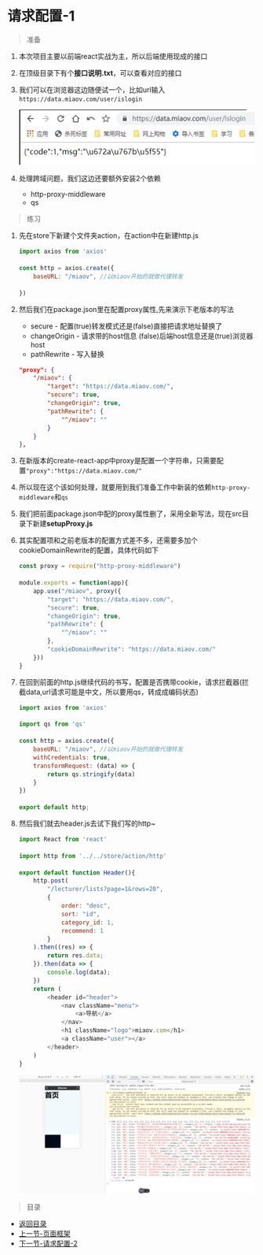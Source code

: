 # 请求配置-1

> 准备
1. 本次项目主要以前端react实战为主，所以后端使用现成的接口
2. 在顶级目录下有个**接口说明.txt**，可以查看对应的接口
3. 我们可以在浏览器这边随便试一个，比如url输入`https://data.miaov.com/user/islogin`

    ![](./images/试试接口.jpg)

4. 处理跨域问题，我们这边还要额外安装2个依赖
    * http-proxy-middleware
    * qs    

> 练习
1. 先在store下新建个文件夹action，在action中在新建http.js
    ```js
    import axios from 'axios'

    const http = axios.create({
        baseURL: "/miaov", //以miaov开始的就做代理转发
        
    })    
    ```
2. 然后我们在package.json里在配置proxy属性,先来演示下老版本的写法
    * secure - 配置(true)转发模式还是(false)直接把请求地址替换了
    * changeOrigin - 请求带的host信息 (false)后端host信息还是(true)浏览器host
    * pathRewrite - 写入替换
    ```json
    "proxy": {
        "/miaov": {
            "target": "https://data.miaov.com/",
            "secure": true, 
            "changeOrigin": true,
            "pathRewrite": {
                "^/miaov": ""
            }
        }
    },    
    ```
3. 在新版本的create-react-app中proxy是配置一个字符串，只需要配置`"proxy":"https://data.miaov.com/"`      
4. 所以现在这个该如何处理，就要用到我们准备工作中新装的依赖`http-proxy-middleware`和`qs`
5. 我们把前面package.json中配的proxy属性删了，采用全新写法，现在src目录下新建**setupProxy.js**
6. 其实配置项和之前老版本的配置方式差不多，还需要多加个cookieDomainRewrite的配置，具体代码如下
    ```js
    const proxy = require("http-proxy-middleware")

    module.exports = function(app){
        app.use("/miaov", proxy({
            "target": "https://data.miaov.com/",
            "secure": true, 
            "changeOrigin": true,
            "pathRewrite": {
                "^/miaov": ""
            },
            "cookieDomainRewrite": "https://data.miaov.com/" 
        }))
    }  
    ```
7. 在回到前面的http.js继续代码的书写，配置是否携带cookie，请求拦截器(拦截data,url请求可能是中文，所以要用qs，转成成编码状态)
    ```js
    import axios from 'axios'

    import qs from 'qs' 

    const http = axios.create({
        baseURL: "/miaov", //以miaov开始的就做代理转发
        withCredentials: true,
        transformRequest: (data) => {
            return qs.stringify(data)
        }
    })

    export default http;    
    ```

8. 然后我们就去header.js去试下我们写的http~ 
    ```js
    import React from 'react'

    import http from '../../store/action/http'

    export default function Header(){
        http.post(
            "/lecturer/lists?page=1&rows=20",
            {
                order: "desc",
                sort: "id",
                category_id: 1,
                recommend: 1
            }
        ).then((res) => {
            return res.data;
        }).then(data => {
            console.log(data);
        })
        return (
            <header id="header">
                <nav className="menu">
                    <a>导航</a>
                </nav>
                <h1 className="logo">miaov.com</h1>
                <a className="user"></a>
            </header>
        )
    }    
    ```

    ![](./images/请求的结果.jpg)    

> 目录

* [返回目录](../../README.md)
* [上一节-页面框架](../day-20/页面框架.md)
* [下一节-请求配置-2](../day-22/请求配置-2.md)